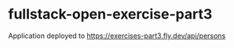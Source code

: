 # fullstack-open-exercise-part3
Application deployed to https://exercises-part3.fly.dev/api/persons
